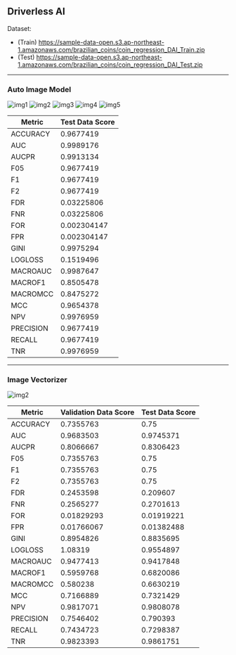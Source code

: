 ## Driverless AI

Dataset: 
 - (Train) https://sample-data-open.s3.ap-northeast-1.amazonaws.com/brazilian_coins/coin_regression_DAI_Train.zip
- (Test) https://sample-data-open.s3.ap-northeast-1.amazonaws.com/brazilian_coins/coin_regression_DAI_Test.zip

***
### Auto Image Model
<img src="./display_images/AutoImage.png" alt="img1">
<img src="./display_images/insight1.png" alt="img2">
<img src="./display_images/insight2.png" alt="img3">
<img src="./display_images/insight3.png" alt="img4">
<img src="./display_images/insight4.png" alt="img5">

| Metric      | Test Data Score  |
|-------------|------------|
| ACCURACY    | 0.9677419  |
| AUC         | 0.9989176  |
| AUCPR       | 0.9913134  |
| F05         | 0.9677419  |
| F1          | 0.9677419  |
| F2          | 0.9677419  |
| FDR         | 0.03225806 |
| FNR         | 0.03225806 |
| FOR         | 0.002304147|
| FPR         | 0.002304147|
| GINI        | 0.9975294  |
| LOGLOSS     | 0.1519496  |
| MACROAUC    | 0.9987647  |
| MACROF1     | 0.8505478  |
| MACROMCC    | 0.8475272  |
| MCC         | 0.9654378  |
| NPV         | 0.9976959  |
| PRECISION   | 0.9677419  |
| RECALL      | 0.9677419  |
| TNR         | 0.9976959  |

***
### Image Vectorizer
<img src="./display_images/Vectorizer.png" alt="img2">

| Metric     | Validation Data Score | Test Data Score |
|------------|-----------------------|-----------------|
| ACCURACY   | 0.7355763             | 0.75            |
| AUC        | 0.9683503             | 0.9745371       |
| AUCPR      | 0.8066667             | 0.8306423       |
| F05        | 0.7355763             | 0.75            |
| F1         | 0.7355763             | 0.75            |
| F2         | 0.7355763             | 0.75            |
| FDR        | 0.2453598             | 0.209607        |
| FNR        | 0.2565277             | 0.2701613       |
| FOR        | 0.01829293            | 0.01919221      |
| FPR        | 0.01766067            | 0.01382488      |
| GINI       | 0.8954826             | 0.8835695       |
| LOGLOSS    | 1.08319               | 0.9554897       |
| MACROAUC   | 0.9477413             | 0.9417848       |
| MACROF1    | 0.5959768             | 0.6820086       |
| MACROMCC   | 0.580238              | 0.6630219       |
| MCC        | 0.7166889             | 0.7321429       |
| NPV        | 0.9817071             | 0.9808078       |
| PRECISION  | 0.7546402             | 0.790393        |
| RECALL     | 0.7434723             | 0.7298387       |
| TNR        | 0.9823393             | 0.9861751       |


